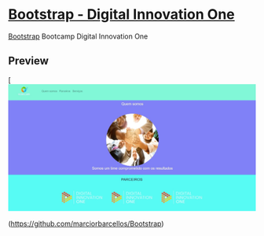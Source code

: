 # [Bootstrap - Digital Innovation One](https://github.com/marciorbarcellos/bootstrap)

[Bootstrap](https://github.com/marciorbarcellos/Bootstrap) Bootcamp Digital Innovation One

## Preview

[![Bootstrap Preview](https://github.com/marciorbarcellos/Bootstrap/blob/master/img/bootstrap.jpg)


(https://github.com/marciorbarcellos/Bootstrap)


